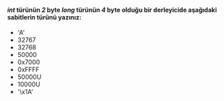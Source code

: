 #### _int_ türünün _2_ byte _long_ türünün _4_ byte olduğu bir derleyicide aşağıdaki sabitlerin türünü yazınız:

* 'A'
* 32767
* 32768
* 50000
* 0x7000
* 0xFFFF
* 50000U
* 10000U
* '\x1A'
